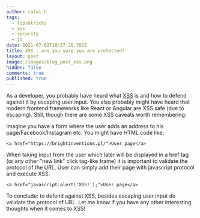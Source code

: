 ```yaml
---
author: rafal h
tags:
  - tips&tricks
  - xss
  - security
  - js
date: 2021-07-02T10:57:20.701Z
title: XSS - are you sure you are protected?
layout: post
image: /images/blog_post_xss.png
hidden: false
comments: true
published: true
---
```

As a developer, you probably have heard what [XSS](https://owasp.org/www-community/attacks/xss/) is and how to defend against it by escaping user input. You also probably might have heard that modern frontend frameworks like React or Angular are XSS safe (due to escaping). Still, though there are some XSS caveats worth remembering: 

Imagine you have a form where the user adds an address to his page/Facebook/Instagram etc. You might have HTML code like:


`<a href="https://brightinventions.pl/">User page</a>
`

When taking input from the user which later will be displayed in a href tag (or any other "new link" click tag-like frame) it is important to validate the protocol of the URL. User can simply add their page with javascript protocol and execute XSS.


`<a href="javascript:alert('XSS!');">User page</a>`


To conclude: to defend against XSS, besides escaping user input do validate the protocol of URL. Let me know if you have any other interesting thoughts when it comes to XSS!